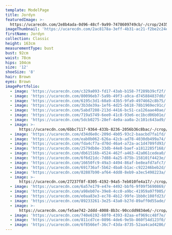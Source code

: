 ```yaml
---
template: ModelPage
title: Jordyn
featuredImage: >-
  https://ucarecdn.com/2e8b4ada-0d96-48cf-9a99-7478609749cb/-/crop/2435x1289/0,168/-/preview/
imageThumbnail: 'https://ucarecdn.com/2ac8178a-3eff-4b31-ac21-f2be2c24e943/'
firstName: Jordyn
collection: Classic
height: 163cm
measurementType: bust
bust: 92cm
waist: 78cm
hips: 104cm
size: '12'
shoeSize: '8'
hair: Brown
eyes: Brown
imagePortfolio:
  - image: 'https://ucarecdn.com/c329a093-fd17-43ab-b158-7f289b39cf2f/'
  - image: 'https://ucarecdn.com/80096eb7-5a9b-49f3-a9ca-d745884837d0/'
  - image: 'https://ucarecdn.com/6195c3d1-60a9-43b5-9fa9-4974662c8b75/'
  - image: 'https://ucarecdn.com/3b3de39a-1ef6-4d25-b618-78b1969ec91c/'
  - image: 'https://ucarecdn.com/5abd7208-213d-4416-bc51-ca126aae40ae/'
  - image: 'https://ucarecdn.com/719a5749-6ee0-41c8-93e6-ec1bcd06b01e/'
  - image: 'https://ucarecdn.com/5dcb0275-28ef-4e0a-aa0a-2c101c643ad9/'
  - image: >-
      https://ucarecdn.com/6bbc7117-9364-433b-8236-2056b36c8bac/-/crop/1966x1616/319,0/-/preview/
  - image: 'https://ucarecdn.com/d34d6e0c-209d-4b05-93c2-baacbd7fa1fd/'
  - image: 'https://ucarecdn.com/eab0b062-626a-42cb-ad78-4030db499a74/'
  - image: 'https://ucarecdn.com/fda4cf7a-d70d-46a4-a72a-ac1d4709fd93/'
  - image: 'https://ucarecdn.com/2579db8e-33db-44e8-baef-a1812285f168/'
  - image: 'https://ucarecdn.com/db61516b-4524-462f-a463-42a061cedea0/'
  - image: 'https://ucarecdn.com/6f6d21dc-7d88-4a25-875b-158101f4423e/'
  - image: 'https://ucarecdn.com/16650fc9-49a3-4494-86af-be8eafd7afc7/'
  - image: 'https://ucarecdn.com/691736af-5b62-4ba8-b1ac-c922246beb2d/'
  - image: 'https://ucarecdn.com/82887b90-af64-4dd8-8eb9-a3ec5498223a/'
  - image: >-
      https://ucarecdn.com/27237f8f-8305-4192-94a5-7eb010fe4a17/-/crop/1763x1632/447,0/-/preview/
  - image: 'https://ucarecdn.com/6a57e179-e47e-4492-bbf6-9f09f5690869/'
  - image: 'https://ucarecdn.com/a98eb07e-39e8-4cc0-a9bc-41959a97f005/'
  - image: 'https://ucarecdn.com/e0aa83e3-ec78-4b12-99fe-1bb0c108fd23/'
  - image: 'https://ucarecdn.com/89233261-3e25-43a0-b27d-89aff0d55ade/'
  - image: >-
      https://ucarecdn.com/fe5ae742-2ddd-4008-8b3c-90ccdd9834e6/-/crop/1531x1632/487,0/-/preview/
  - image: 'https://ucarecdn.com/740e6192-60f0-4393-82aa-ef969cc48f7e/'
  - image: 'https://ucarecdn.com/811cd7ce-0896-4de6-9e5b-860f54d123f0/'
  - image: 'https://ucarecdn.com/6f8566ef-36c7-43da-8735-52aa4cad4286/'
---
```


